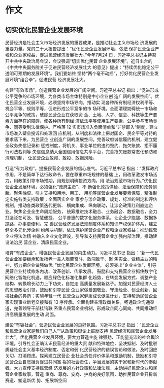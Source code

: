 # 作文

## **切实优化民营企业发展环境**&#x20;

&#x20;           民营经济是社会主义市场经济发展的重要成果，是推动社会主义市场经 济发展的重要力量。党的二十大报告提出：“优化民营企业发展环境，依法 保护民营企业产权和企业家权益，促进民营经济发展壮大。”今年7月24 日，习近平总书记主持召开中共中央政治局会议，会议强调“切实优化民营 企业发展环境”。近日出台的《中共中央国务院关于促进民营经济发展壮大 的意见》提出：“持续优化稳定公平透明可预期的发展环境”。我们要始终 坚持“两个毫不动摇”，打好优化民营企业发展环境“组合拳”，促进民营 经济发展壮大。&#x20;

&#x20;           构建“有效市场”，创造民营企业发展的广阔空间。习近平总书记 指出：“促进形成公平竞争的市场环境，为各类市场主体特别是中小企业创 造广阔的发展空间”。优化民营企业发展环境，必须坚持市场导向，推动实 现各种所有制经济权利平等、机会平等、规则平等，促进形成公平竞争的市 场环境。全面清理妨碍统一市场和公平竞争的政策，破除民营企业在获取资 金、土地、人才、信息、科技等生产要素方面存在的障碍，使各种所有制经 济依法平等使用生产要素、公平参与市场竞争、同等受到法律保护。严格落 12 实市场准入负面清单和“非禁即入”制度，建立市场准入壁垒投诉和处理回 应机制，从制度和法律上把对国企、民企平等对待的要求落下来，为民营企 业创造广阔的发展空间。完善政府诚信履约机制，建立健全政务失信记录和 惩戒制度，将机关、事业单位的违约毁约、拖欠账款、拒不履行司法裁判等 失信信息纳入全国信用信息共享平台，完善拖欠账款常态化预防和清理机制， 让民营企业敢闯、敢投、敢担风险。

&#x20;           打造“有为政府”，提振民营企业发展的信心底气。习近平总书记 指出：“发挥政府作用，不是简单下达行政命令，要在尊重市场规律的基础 上，用改革激发市场活力，用政策引导市场预期，用规划明确投资方向，用 法治规范市场行为。”优化民营企业发展环境，必须强化“政府主责”，不 断强化政策供给、法治保障和政务创新。聚焦融资、引才支持和用地、用工、 用能等民营企业发展要素保障，精准制定实施各类支持政策；全面落实企业 家参与涉企政策、规划、标准的制定和评估机制，推动各类政策迭代更新、 横向集成、纵向联动，让涉企政策红利直达企业。聚焦企业全生命周期服务， 统筹推进技术融合、业务融合、数据融合，全力打造泛在可及、智慧便捷、 公平普惠的数字化服务体系，让企业少跑腿、数据多跑路、办事更便利。完 善民营经济发展法规制度体系和知识产权保护体系，建立健全多元化涉企纠 纷解决机制，依法保护民营企业产权和企业家权益；推动民营企业将法治精 神融入企业文化建设，引导和支持民营企业加强内部治理，推动建设法治民 营企业、清廉民营企业。&#x20;

&#x20;          培育“有成企业”，增强民营企业发展的内生动力。习近平总书记 指出：“新一代民营企业家要继承和发扬老一辈人艰苦奋斗、敢闯敢干、聚 焦实业、做精主业的精神，努力把企业做强做优。”优化民营企业发展环境， 必须突出“企业主体”，引导民营企业持续修炼内功、改革创新、传承发展。 鼓励和支持民营企业抓住数字化网络化智能化机遇，顺应绿色化标准化集群 化趋势，在转变发展方式、调整产业结构、转换增长动力上下功夫，自觉走 高质量发展新路子。加强对民营经济人士的思想政治引领，鼓励和引导民营 企业家做爱国敬业、守法经营、创业创新、回报社会的典范；实施年轻一代 民营企业家健康成长促进计划，支持帮助民营企业家实现事业新老交接和有 13 序传承。全面构建亲清政商关系，畅通政企沟通渠道，完善领导干部挂钩联 系重点民营企业机制，形成政企同心同向、共同推动经济高质量发展的生动 局面。

&#x20;           建设“有容社会”，营造民营企业发展的良好氛围。习近平总书记 指出：“民营企业和民营企业家是我们自己人”“从政策和舆论上鼓励支持 民营经济和民营企业发展壮大”。优化民营企业发展环境，要大力营造主旋 律强劲、正能量充沛的社会舆论环境。引导社会正确认识民营经济的重大贡 献和特殊地位，坚决抵制、及时批驳质疑社会主义基本经济制度、否定和弱 化民营经济的错误言论和做法，及时回应关切、打消顾虑。探索建立民营企 业社会责任评价体系和激励机制，鼓励和引导民营企业自觉担负促进共同富 裕的社会责任，争当发展的实干家和新时代的奉献者。大力宣传支持民营经 济发展的方针政策和法律法规，主动讲好民营企业和民营企业家故事，营造 重商、尊商、安商、护商的良好氛围，助推民营企业开辟新赛道、塑造新优 势、拓展新空间
